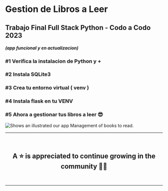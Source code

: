 # Gestion de Libros a Leer
## Trabajo Final Full Stack Python - Codo a Codo 2023
##### (app funcional y en actualizacion)

### #1 Verifica la instalacion de Python y + 

### #2 Instala SQLite3

### #3 Crea tu entorno virtual ( venv )

### #4 Instala flask en tu VENV 

### #5 Ahora a gestionar tus libros a leer 😎

<picture>
  <img src="img/readme-app-01.png" alt="Shows an illustrated our app Management of books to read.">
</picture>

<hr> <br/>
  <h2 align="center">A ⭐ is appreciated to continue growing in the community 👩‍💻</h2> 
<br/> <hr>
